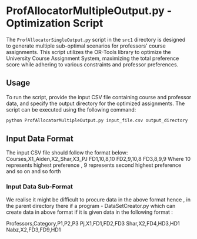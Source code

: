 # ProfAllocatorMultipleOutput.py - Optimization Script

The `ProfAllocatorSingleOutput.py` script in the `src1` directory is designed to generate multiple sub-optimal scenarios for professors' course assignments. This script utilizes the OR-Tools library to optimize the University Course Assignment System, maximizing the total preference score while adhering to various constraints and professor preferences.

## Usage

To run the script, provide the input CSV file containing course and professor data, and specify the output directory for the optimized assignments. The script can be executed using the following command:

```bash
python ProfAllocatorMultipleOutput.py input_file.csv output_directory
```
## Input Data Format
The input CSV file should follow the format below:
Courses,X1_Aiden,X2_Shar,X3_PJ
FD1,10,8,10
FD2,9,10,8
FD3,8,9,9
Where 10 represents highest preference , 9 represents second highest preference and so on and so forth 

### Input Data Sub-Format
We realise it might be difficult to procure data in the above format hence , in the parent directory there if a program - DataSetCreator.py which can create data in above format if it is given data in the following format :

Professors,Category,P1,P2,P3
Pj,X1,FD1,FD2,FD3
Shar,X2,FD4,HD3,HD1
Nabz,X2,FD3,FD9,HD1
